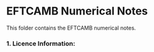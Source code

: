 EFTCAMB Numerical Notes
=======================

This folder contains the EFTCAMB numerical notes.

### 1. Licence Information:
